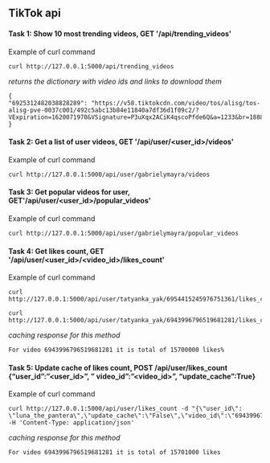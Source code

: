 ## TikTok api 

#### Task 1: Show 10 most trending videos, GET '/api/trending_videos'
Example of curl command

    curl http://127.0.0.1:5000/api/trending_videos

*returns the dictionary with video ids and links to download them*
    
    {
    "6925312482038828289": "https://v58.tiktokcdn.com/video/tos/alisg/tos-alisg-pve-0037c001/492c5abc13b84e11840a7df36d1f09c2/?VExpiration=1620071970&VSignature=P3uXqx2ACiK4qscoPfde6Q&a=1233&br=1888&bt=944&cd=0%7C0%7C1&ch=0&cr=0&cs=0&cv=1&dr=0&ds=3&er=&l=20210503135921010115151101084418C6&lr=tiktok_m&mime_type=video_mp4&net=0&pl=0&qs=0&rc=anJ0cmg3Znh0MzMzMzczM0ApOjszZDQ1ODw8NzQ0aDs7Z2cyb2MvNC5oYWFgLS1fMTRzczNfYi8vYC8xLmM1LWAyLjA6Yw%3D%3D&vl=&vr="
    }

#### Task 2: Get a list of user videos, GET '/api/user/<user_id>/videos'
Example of curl command
    
    curl http://127.0.0.1:5000/api/user/gabrielymayra/videos
    
#### Task 3: Get popular videos for user, GET'/api/user/<user_id>/popular_videos'
Example of curl command
    
    curl http://127.0.0.1:5000/api/user/gabrielymayra/popular_videos

#### Task 4: Get likes count, GET '/api/user/<user_id>/<video_id>/likes_count'
Example of curl command

    curl http://127.0.0.1:5000/api/user/tatyanka_yak/6954415245976751361/likes_count

    curl http://127.0.0.1:5000/api/user/tatyanka_yak/6943996796519681281/likes_count
    
*caching response for this method*

    For video 6943996796519681281 it is total of 15700000 likes%

#### Task 5: Update cache of likes count, POST /api/user/likes_count {“user_id”:”<user_id>”, ” video_id”:”<video_id>”, “update_cache”:True}
Example of curl command

    curl http://127.0.0.1:5000/api/user/likes_count -d "{\"user_id\": \"luna_the_pantera\",\"update_cache\":\"False\",\"video_id\":\"6943996796519681281\"}" -H 'Content-Type: application/json'

*caching response for this method*

    For video 6943996796519681281 it is total of 15701000 likes